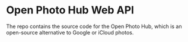 # Open Photo Hub Web API

The repo contains the source code for the Open Photo Hub, which is an open-source alternative to Google or iCloud photos.

